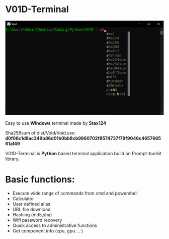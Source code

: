 # V01D-Terminal

![Terminal](img/Autocompletion.png)

Easy to use **Windows** terminal made by **Stax124**

Sha256sum of dist/Void/Void.exe:
**d0f06c1d8ac349b86d01b0bb8cb9860702f8574737f79f9046c465766561af49**

V01D-Terminal is **Python** based terminal application build on Prompt-toolkit library.

# Basic functions:
  - Execute wide range of commands from cmd and powershell
  - Calculator
  - User defined alias
  - URL file download
  - Hashing (md5,sha)
  - Wifi password recovery
  - Quick access to administrative functions
  - Get component info (cpu, gpu ... )
